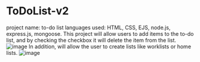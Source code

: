 # ToDoList-v2
project name: to-do list
languages used: HTML, CSS, EJS, node.js, express.js, mongoose.
This project will allow users to add items to the to-do list, and by checking the checkbox it will delete the item from the list.
![image](https://user-images.githubusercontent.com/63556283/139296024-58b86598-3f17-43bb-bdd7-77564b46dabc.png)
 In addition, will allow the user to create lists like worklists or home lists.
 ![image](https://user-images.githubusercontent.com/63556283/139296287-9b9a2010-8aff-42ba-93df-45fcf92fdb20.png)
